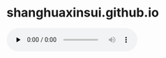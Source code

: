 # shanghuaxinsui.github.io

<audio src="未来的我.mp3" preload="none" controls loop>
  你的浏览器不支持 audio 标签。
</audio>
